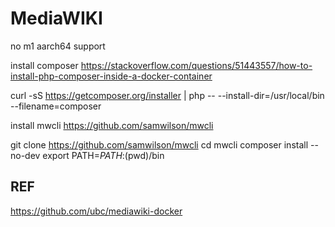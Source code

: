 # MediaWIKI

no m1 aarch64 support

install composer
https://stackoverflow.com/questions/51443557/how-to-install-php-composer-inside-a-docker-container

curl -sS https://getcomposer.org/installer | php -- --install-dir=/usr/local/bin --filename=composer

install mwcli
https://github.com/samwilson/mwcli

git clone https://github.com/samwilson/mwcli
cd mwcli
composer install --no-dev
export PATH=$PATH:$(pwd)/bin

## REF
https://github.com/ubc/mediawiki-docker
